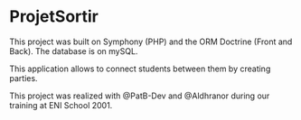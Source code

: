 # ProjetSortir

This project was built on Symphony (PHP) and the ORM Doctrine (Front and Back). The database is on mySQL.

This application allows to connect students between them by creating parties.

This project was realized with @PatB-Dev and @Aldhranor during our training at ENI School 2001.
